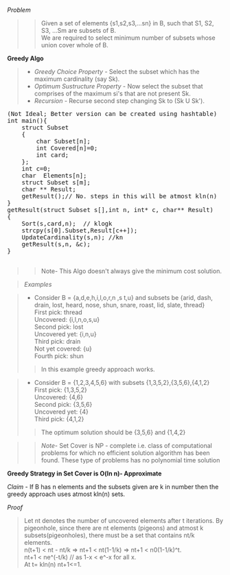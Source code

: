 *Problem*

>> Given a set of elements {s1,s2,s3,...sn} in B, such that S1, S2, S3, ...Sm are subsets of B.  
>> We are required to select minimum number of subsets whose union cover whole of B.

**Greedy  Algo**

> - *Greedy Choice Property* - Select the subset which has the maximum cardinality (say Sk).  
> - *Optimum Sustructure Property* - Now select the subset that comprises of the maximum si's that are not present Sk.  
> - *Recursion* - Recurse second step changing Sk to (Sk U Sk').

<pre>
(Not Ideal; Better version can be created using hashtable)
int main(){
    struct Subset
    {
        char Subset[n];
        int Covered[n]=0;
        int card;
    };
    int c=0;
    char  Elements[n];
    struct Subset s[m];
    char ** Result;
    getResult();// No. steps in this will be atmost kln(n)
}
getResult(struct Subset s[],int n, int* c, char** Result)
{
    Sort(s,card,n);  // klogk
    strcpy(s[0].Subset,Result[c++]);
    UpdateCardinality(s,n); //kn
    getResult(s,n, &c);
}

</pre>

>> Note- This Algo doesn't always give the minimum cost solution.

> *Examples*

> - Consider B = {a,d,e,h,i,l,o,r,n ,s t,u} and subsets be {arid, dash, drain, lost, heard, nose, shun, snare, roast, lid, slate, thread}  
> First pick: thread  
> Uncovered: {i,l,n,o,s,u}  
> Second pick:  lost  
> Uncovered yet: {i,n,u}  
> Third pick: drain  
> Not yet covered: {u}  
> Fourth pick: shun  
>> In this example greedy approach works.

> - Consider B = {1,2,3,4,5,6} with subsets {1,3,5,2},{3,5,6},{4,1,2}
> First pick: {1,3,5,2}  
> Uncovered: {4,6}  
> Second pick:  {3,5,6}  
> Uncovered yet: {4}  
> Third pick: {4,1,2}  
>> The optimum solution should be {3,5,6} and {1,4,2}

>> *Note*- Set Cover is NP - complete i.e. class of computational problems for which no efficient solution algorithm has been found. These type of problems has no polynomial time solution

**Greedy Strategy in Set Cover is O(ln n)- Approximate**

*Claim* - If B has n elements and the subsets given are k in number then the greedy approach uses atmost kln(n) sets.

*Proof*  
>Let nt denotes the number of uncovered elements after t iterations.
>By pigeonhole, since there are nt elements (pigeons) and atmost k subsets(pigeonholes), there must be a set that contains nt/k elements.  
> n(t+1) < nt - nt/k => nt+1 < nt(1-1/k) => nt+1 < n0(1-1/k)^t.  
> nt+1 < ne^(-t/k) // as 1-x < e^-x for all x.  
> At t= kln(n) nt+1<=1.  
